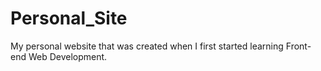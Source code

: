 # Personal_Site
My personal website that was created when I first started learning Front-end Web Development. 
